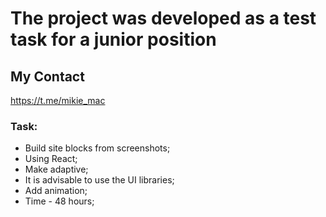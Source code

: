 # The project was developed as a test task for a junior position

## My Contact

https://t.me/mikie_mac

### Task:

* Build site blocks from screenshots; 
* Using React;
* Make adaptive; 
* It is advisable to use the UI libraries;
* Add animation; 
* Time - 48 hours;
